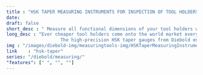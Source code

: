 ```yaml
--- 
title : "HSK TAPER MEASURING INSTRUMENTS FOR INSPECTION OF TOOL HOLDERS TAPERS"
date: 
draft: false
short_desc : " Measure all functional dimensions of your tool holders with too high a precision. Taper dimensions, clamping shoulder, impression depth, gripper groove, axial runout and runout "
long_desc : "Ever cheaper tool holders come onto the world market every day. The quality always suffers due to the enormous price pressure. At first you don't see this in the recordings. However, the functional dimensions such as the taper angle, taper diameter and clamping shoulder slope cannot be checked without suitable measuring devices. Inaccurate tool holders not only lead to poor machining results, but also lead to spindle damage.
                    The high-precision HSK taper gauges from Diebold ensure that you can check all functional dimensions quickly and safely and thus avoid spindle damage."
img : "/images/diebold-img/measuringtools-img/HSKTaperMeasuringInstrument.jpg"
link    : "hsk-taper"
series: "/diebold/measuring/"
"features": [" ", "", ""]
---
```

